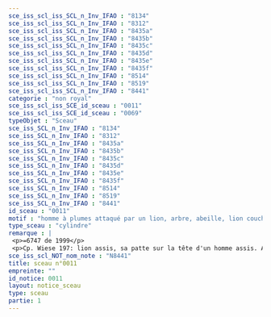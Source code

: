 ```yaml
---
sce_iss_scl_iss_SCL_n_Inv_IFAO : "8134"
sce_iss_scl_iss_SCL_n_Inv_IFAO : "8312"
sce_iss_scl_iss_SCL_n_Inv_IFAO : "8435a"
sce_iss_scl_iss_SCL_n_Inv_IFAO : "8435b"
sce_iss_scl_iss_SCL_n_Inv_IFAO : "8435c"
sce_iss_scl_iss_SCL_n_Inv_IFAO : "8435d"
sce_iss_scl_iss_SCL_n_Inv_IFAO : "8435e"
sce_iss_scl_iss_SCL_n_Inv_IFAO : "8435f"
sce_iss_scl_iss_SCL_n_Inv_IFAO : "8514"
sce_iss_scl_iss_SCL_n_Inv_IFAO : "8519"
sce_iss_scl_iss_SCL_n_Inv_IFAO : "8441"
categorie : "non royal"
sce_iss_scl_iss_SCE_id_sceau : "0011"
sce_iss_scl_iss_SCE_id_sceau : "0069"
typeObjet : "Sceau"
sce_iss_SCL_n_Inv_IFAO : "8134"
sce_iss_SCL_n_Inv_IFAO : "8312"
sce_iss_SCL_n_Inv_IFAO : "8435a"
sce_iss_SCL_n_Inv_IFAO : "8435b"
sce_iss_SCL_n_Inv_IFAO : "8435c"
sce_iss_SCL_n_Inv_IFAO : "8435d"
sce_iss_SCL_n_Inv_IFAO : "8435e"
sce_iss_SCL_n_Inv_IFAO : "8435f"
sce_iss_SCL_n_Inv_IFAO : "8514"
sce_iss_SCL_n_Inv_IFAO : "8519"
sce_iss_SCL_n_Inv_IFAO : "8441"
id_sceau : "0011"
motif : "homme à plumes attaqué par un lion, arbre, abeille, lion couchant, lièvre…"
type_sceau : "cylindre"
remarque : |
 <p>=6747 de 1999</p>
 <p>Cp. Wiese 197: lion assis, sa patte sur la tête d'un homme assis. Au-dessous, un acrobate faisant la roue ?<p>
sce_iss_scl_NOT_nom_note : "N8441"
title: sceau n°0011
empreinte: ""
id_notice: 0011
layout: notice_sceau
type: sceau
partie: 1
---
```

